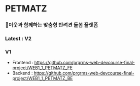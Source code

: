 # PETMATZ
### 🐶이웃과 함께하는 맞춤형 반려견 돌봄 플랫폼

### Latest : V2

### V1
- Frontend : https://github.com/prgrms-web-devcourse-final-project/WEB1_1_PETMATZ_FE
- Backend : https://github.com/prgrms-web-devcourse-final-project/WEB1_1_PETMATZ_BE
